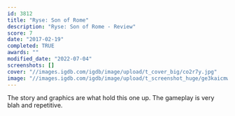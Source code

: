 ```yaml
---
id: 3812
title: "Ryse: Son of Rome"
description: "Ryse: Son of Rome - Review"
score: 7
date: "2017-02-19"
completed: TRUE
awards: ""
modified_date: "2022-07-04"
screenshots: []
cover: "//images.igdb.com/igdb/image/upload/t_cover_big/co2r7y.jpg"
image: "//images.igdb.com/igdb/image/upload/t_screenshot_huge/ge3kaicmwekuiqknrj61.jpg"
---
```

The story and graphics are what hold this one up. The gameplay is very blah and repetitive.